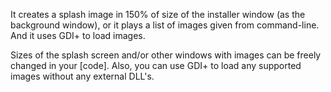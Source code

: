 It creates a splash image in 150% of size of the installer window (as the background window), or it plays a list of images given from command-line. And it uses GDI+ to load images.

Sizes of the splash screen and/or other windows with images can be freely changed in your [code]. Also, you can use GDI+ to load any supported images without any external DLL's.